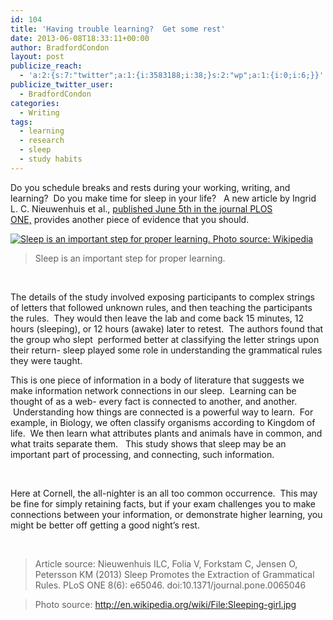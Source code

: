 ```yaml
---
id: 104
title: 'Having trouble learning?  Get some rest'
date: 2013-06-08T18:33:11+00:00
author: BradfordCondon
layout: post
publicize_reach:
  - 'a:2:{s:7:"twitter";a:1:{i:3583188;i:38;}s:2:"wp";a:1:{i:0;i:6;}}'
publicize_twitter_user:
  - BradfordCondon
categories:
  - Writing
tags:
  - learning
  - research
  - sleep
  - study habits
---
```

Do you schedule breaks and rests during your working, writing, and learning?  Do you make time for sleep in your life?   A new article by Ingrid L. C. Nieuwenhuis et al., [published June 5th in the journal PLOS ONE,](http://www.plosone.org/article/info%3Adoi%2F10.1371%2Fjournal.pone.0065046) provides another piece of evidence that you should.

[<img class=" wp-image-108  " alt="Sleep is an important step for proper learning.  Photo source: Wikipedia" src="https://i0.wp.com/www.bradfordcondon.com/wp-content/uploads/2013/06/sleeping-girl.jpg?resize=300%2C199" srcset="https://i0.wp.com/www.bradfordcondon.com/wp-content/uploads/2013/06/sleeping-girl.jpg?w=1024 1024w, https://i0.wp.com/www.bradfordcondon.com/wp-content/uploads/2013/06/sleeping-girl.jpg?resize=300%2C200 300w" sizes="(max-width: 300px) 100vw, 300px" data-recalc-dims="1" />](/wp-content/uploads/2013/06/sleeping-girl.jpg)
>Sleep is an important step for proper learning.

&nbsp;

The details of the study involved exposing participants to complex strings of letters that followed unknown rules, and then teaching the participants the rules.  They would then leave the lab and come back 15 minutes, 12 hours (sleeping), or 12 hours (awake) later to retest.  The authors found that the group who slept  performed better at classifying the letter strings upon their return- sleep played some role in understanding the grammatical rules they were taught.

This is one piece of information in a body of literature that suggests we make information network connections in our sleep.  Learning can be thought of as a web- every fact is connected to another, and another.  Understanding how things are connected is a powerful way to learn.  For example, in Biology, we often classify organisms according to Kingdom of life.  We then learn what attributes plants and animals have in common, and what traits separate them.   This study shows that sleep may be an important part of processing, and connecting, such information.

&nbsp;

Here at Cornell, the all-nighter is an all too common occurrence.  This may be fine for simply retaining facts, but if your exam challenges you to make connections between your information, or demonstrate higher learning, you might be better off getting a good night&#8217;s rest.

&nbsp;

>Article source:
Nieuwenhuis ILC, Folia V, Forkstam C, Jensen O, Petersson KM (2013) Sleep Promotes the Extraction of Grammatical Rules. PLoS ONE 8(6): e65046. doi:10.1371/journal.pone.0065046

>Photo source:
http://en.wikipedia.org/wiki/File:Sleeping-girl.jpg